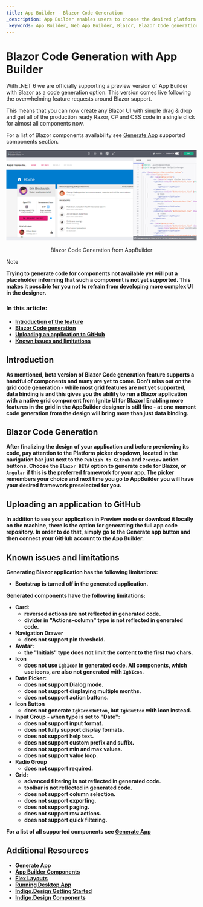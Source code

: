 ```yaml
---
title: App Builder - Blazor Code Generation
_description: App Builder enables users to choose the desired platform for code and app generation.
_keywords: App Builder, Web App Builder, Blazor, Blazor Code generation, Blazor Appp Generation, Blazor UI App Builder, App Builder Blazor Support
---
```

# Blazor Code Generation with App Builder

With .NET 6 we are officially supporting a preview version of App Builder with Blazor as a code generation option. This version comes live following the overwhelming feature requests around Blazor support.

This means that you can now create any Blazor UI with simple drag & drop and get all of the production ready Razor, C# and CSS code in a single click for almost all components now.

For a list of Blazor components availability see [Generate App](generate-app/generate-app-overview.md#supported-components) supported components section.

<img class="responsive-img" src="./images/blazor-introduction.png" />
<p style="text-align:center;">Blazor Code Generation from AppBuilder</p>

> [!NOTE]
><b>Trying to generate code for components not available yet will put a placeholder informing that such a component is not yet supported. This makes it possible for you not to refrain from developing more complex UI in the designer.

### In this article:
* <a href="#introduction">Introduction of the feature</a>
* <a href="#blazor-code-generation">Blazor Code generation</a>
* <a href="#uploading-an-application-to-github">Uploading an application to GitHub</a>
* <a href="#known-issues-and-limitations">Known issues and limitations</a>

## Introduction
As mentioned, beta version of Blazor Code generation feature supports a handful of components and many are yet to come. Don't miss out on the grid code generation - while most grid features are not yet supported, data binding is and this gives you the ability to run a Blazor application with a native grid component from Ignite UI for Blazor! Enabling more features in the grid in the AppBuilder designer is still fine - at one moment code generation from the design will bring more than just data binding.

## Blazor Code Generation
After finalizing the design of your application and before previewing its code, pay attention to the Platform picker dropdown, located in the navigation bar just next to the `Publish to Github` and `Preview` action buttons. Choose the `Blazor BETA` option to generate code for Blazor, or `Angular` if this is the preferred framework for your app. The picker remembers your choice and next time you go to AppBuilder you will have your desired framework preselected for you.

## Uploading an application to GitHub
In addition to see your application in Preview mode or download it locally on the machine, there is the option for generating the full app code repository. In order to do that, simply go to the Generate app button and then connect your GitHub account to the App Builder.

## Known issues and limitations
Generating Blazor application has the following limitations:
- Bootstrap is turned off in the generated application.

Generated components have the following limitations:

- Card:
    - reversed actions are not reflected in generated code.
    - divider in "Actions-column" type is not reflected in generated code.
- Navigation Drawer
    - does not support pin threshold.
- Avatar:
    - the "Initials" type does not limit the content to the first two chars.
- Icon
    - does not use `IgbIcon` in generated code. All components, which use icons, are also not generated with `IgbIcon`.
- Date Picker:
    - does not support Dialog mode.
    - does not support displaying multiple months.
    - does not support action buttons.
- Icon Button
    - does not generate `IgbIconButton`, but `IgbButton` with icon instead.
- Input Group - when type is set to "Date":
    - does not support input format.
    - does not fully support display formats.
    - does not support help text.
    - does not support custom prefix and suffix.
    - does not support min and max values.
    - does not support value loop.
- Radio Group
    - does not support required.
- Grid:
    - advanced filtering is not reflected in generated code.
    - toolbar is not reflected in generated code.
    - does not support column selection.
    - does not support exporting.
    - does not support paging.
    - does not support row actions.
    - does not support quick filtering.

For a list of all supported components see [Generate App](generate-app/generate-app-overview.md#supported-components)

## Additional Resources

<div class="divider--half"></div>

* [Generate App](./generate-app/generate-app-overview.md)
* [App Builder Components](indigo-design-app-builder-components.md)
* [Flex Layouts](flex-layouts/flex-layouts.md)
* [Running Desktop App](running-desktop-app.md)
* [Indigo.Design Getting Started](https://www.infragistics.com/products/indigo-design/help/getting-started)
* [Indigo.Design Components](https://www.infragistics.com/products/indigo-design/help/components/components-overview)